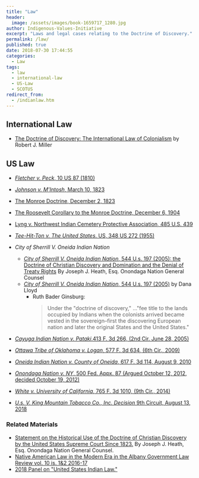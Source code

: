 ```yaml
---
title: "Law"
header:
  image: /assets/images/book-1659717_1280.jpg
author: Indigenous-Values-Initiative
excerpt: "Laws and legal cases relating to the Doctrine of Discovery."
permalink: /law/
published: true
date: 2018-07-30 17:44:55
categories:
  - Law
tags:
  - law
  - international-law
  - US-Law
  - SCOTUS
redirect_from:
  - /indianlaw.htm  
---
```

## International Law

  *   [The Doctrine of Discovery: The International Law of Colonialism](/the-doctrine-of-discovery-the-international-law-of-colonialism/) by Robert J. Miller

## US Law

  *   [_Fletcher v. Peck_, 10 US 87 (1810)](https://doctrineofdiscovery.org/fletcher-v-peck-10-us-87-1810/)
  *   [_Johnson v. M’Intosh_, March 10, 1823](/johnson-v-mcintosh/)
  *   [The Monroe Doctrine, December 2, 1823](/monroe-doctrine/)
  *   [The Roosevelt Corollary to the Monroe Doctrine, December 6, 1904](/roosevelt-corollary/)
  *   [Lyng v. Northwest Indian Cemetery Protective Association, 485 U.S. 439](/law/lyng/)
  *   [_Tee-Hit-Ton v. The United States_. US, 348 US 272 (1955)](https://doctrineofdiscovery.org/tee-hit-ton/)
  * _City of Sherrill V. Oneida Indian Nation_
    *   [_City of Sherrill V. Oneida Indian Nation_, 544 U.s. 197 (2005): the Doctrine of Christian Discovery and Domination and the Denial of Treaty Rights](/blog/sherrill-v-oneida-doctrine-christian-discovery-denial-treaty-rights/) By Joseph J. Heath, Esq. Onondaga Nation General Counsel
    *   [_City of Sherrill V. Oneida Indian Nation_, 544 U.s. 197 (2005)](/sherrill-v-oneida-opinion-of-the-court/) by Dana Lloyd
        *   Ruth Bader Ginsburg:
              > Under the "doctrine of discovery," ..."fee title to the lands occupied by Indians when the colonists arrived became vested in the sovereign–first the discovering European nation and later the original States and the United States."

  *   [_Cayuga Indian Nation v. Pataki_,413 F. 3d 266, (2nd Cir. June 28, 2005)](https://doctrineofdiscovery.org/cayuga-v-pataki/)
  *   [_Ottawa Tribe of Oklahoma v. Logan_, 577 F. 3d 634, (6th Cir., 2009)](https://doctrineofdiscovery.org/ottawa-v-logan/)
  *   [_Oneida Indian Nation v. County of Oneida_, 617 F. 3d 114, August 9, 2010](https://doctrineofdiscovery.org/oneida-indian-nation-v-county-of-oneida/)
  *   [_Onondaga Nation v. NY_, 500 Fed. Appx. 87 (Argued October 12, 2012, decided October 19, 2012)](https://doctrineofdiscovery.org/onondaga-nation-v-ny/)
  *   [_White v. University of California_, 765 F. 3d 1010, (9th Cir., 2014)](https://doctrineofdiscovery.org/white-v-univ-of-cal/)
  *   [_U.s. V. King Mountain Tobacco Co., Inc. Decision_ 9th Circuit, August 13, 2018](https://doctrineofdiscovery.org/u-s-v-king-mountain-tobacco/)

### Related Materials

  *   [Statement on the Historical Use of the Doctrine of Christian Discovery by the United States Supreme Court Since 1823.](/statement-on-the-historical-use-of-the-doctrine-of-christian-discovery-by-the-united-states-supreme-court-since-1823/) By Joseph J. Heath, Esq. Onondaga Nation General Counsel.
  *   [Native American Law in the Modern Era in the Albany Government Law Review vol. 10 is. 1&2 2016-17](/native-american-law-in-the-modern-era/)
  *   [2018 Panel on "United States Indian Law."](/us-indian-law-panel/)
